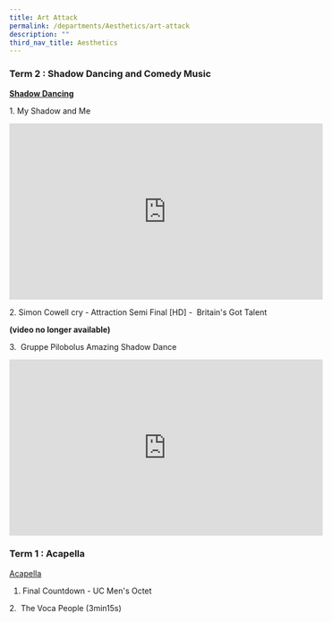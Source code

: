 ```yaml
---
title: Art Attack
permalink: /departments/Aesthetics/art-attack
description: ""
third_nav_title: Aesthetics
---
```

### Term 2 : Shadow Dancing and Comedy Music

**[Shadow Dancing](https://go.gov.sg/shadowdancing)**  

1\. My Shadow and Me  
  
<center><iframe width="560" height="315" src="https://www.youtube.com/embed/oBSDItigiio" title="YouTube video player" frameborder="0" allow="accelerometer; autoplay; clipboard-write; encrypted-media; gyroscope; picture-in-picture" allowfullscreen></iframe></center>
	
2\. Simon Cowell cry - Attraction Semi Final \[HD\] -  Britain's Got Talent  

**(video no longer available)**
  
3\.  Gruppe Pilobolus Amazing Shadow Dance  

<center><iframe width="560" height="315" src="https://www.youtube.com/embed/FYftvseVzuI" title="YouTube video player" frameborder="0" allow="accelerometer; autoplay; clipboard-write; encrypted-media; gyroscope; picture-in-picture" allowfullscreen></iframe></center>

  

### Term 1 : Acapella

[Acapella](https://jieminpri.moe.edu.sg/qql/slot/u386/Department/Aesthetics/Art%20Attack/Acapella.pptx)  
  
1. Final Countdown - UC Men's Octet  
  
2.  The Voca People (3min15s)